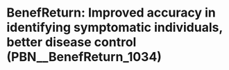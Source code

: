 # BenefReturn: __Improved accuracy in identifying symptomatic individuals, better disease control__ (PBN__BenefReturn_1034)

